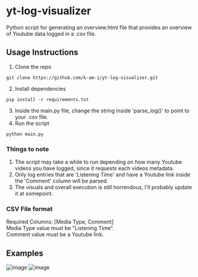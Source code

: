 # yt-log-visualizer
Python script for generating an overview.html file that provides an overview of Youtube data logged in a .csv file.

## Usage Instructions
1. Clone the repo
```
git clone https://github.com/k-um-i/yt-log-visualizer.git
```
2. Install dependencies
```
pip install -r requirements.txt
```
3. Inside the main.py file, change the string inside 'parse_log()' to point to your .csv file.
4. Run the script
```
python main.py
```

### Things to note
1. The script may take a while to run depending on how many Youtube videos you have logged, since it requests each videos metadata.
2. Only log entries that are 'Listening Time' and have a Youtube link inside the 'Comment' column will be parsed.
3. The visuals and overall execution is still horrendous, I'll probably update it at somepoint.

### CSV File format
Required Columns: [Media Type, Comment] \
Media Type value must be "Listening Time". \
Comment value must be a Youtube link.

## Examples
![image](https://github.com/user-attachments/assets/7eef8eff-689f-4a4f-a86c-6fd11ddf75bc)
![image](https://github.com/user-attachments/assets/d43f8e57-1e0e-4782-b667-5c2a4231fba9)
